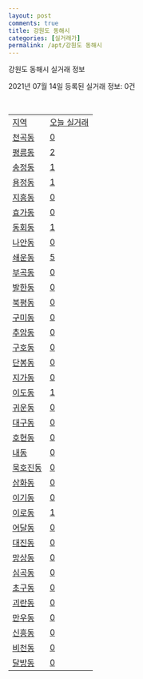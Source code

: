 ```yaml
---
layout: post
comments: true
title: 강원도 동해시
categories: [실거래가]
permalink: /apt/강원도 동해시
---
```


강원도 동해시 실거래 정보

2021년 07월 14일 등록된 실거래 정보: 0건

<script type="text/javascript">
  google.charts.load('current', {'packages':['corechart']});
  google.charts.setOnLoadCallback(drawChart);

  function drawChart() {
    var data = google.visualization.arrayToDataTable([['거래일', '매매', '전월세', '전매'], ['20-07', 60, 96, 16], ['20-08', 116, 146, 18], ['20-09', 119, 127, 5], ['20-10', 107, 130, 9], ['20-11', 135, 101, 14], ['20-12', 108, 118, 5], ['21-01', 103, 106, 6], ['21-02', 117, 140, 13], ['21-03', 139, 125, 18], ['21-04', 158, 133, 25], ['21-05', 135, 134, 10], ['21-06', 123, 157, 21], ['21-07', 30, 34, 6]]);

    var options = {
      title: '최근 1년간 유형별 거래량 추이',
      legend: { position: 'bottom' }
    };

    var chart = new google.visualization.LineChart(document.getElementById('columnchart_material'));
    chart.draw(data, (options));
  }
</script>

<div id="columnchart_material" style="width: 95%; margin-left: -35px"></div>
<br>
<table class="sortable">
  <tr>
    <td><a href="#">지역</a></td>
    <td><a href="#">오늘 실거래</a></td>
  </tr>

  
  <tr class="item">
    <td><a href="강원도 동해시 천곡동">천곡동</a></td>
    <td><a href="강원도 동해시 천곡동">0</a></td>
  </tr>
    

  <tr class="item">
    <td><a href="강원도 동해시 평릉동">평릉동</a></td>
    <td><a href="강원도 동해시 평릉동">2</a></td>
  </tr>
    

  <tr class="item">
    <td><a href="강원도 동해시 송정동">송정동</a></td>
    <td><a href="강원도 동해시 송정동">1</a></td>
  </tr>
    

  <tr class="item">
    <td><a href="강원도 동해시 용정동">용정동</a></td>
    <td><a href="강원도 동해시 용정동">1</a></td>
  </tr>
    

  <tr class="item">
    <td><a href="강원도 동해시 지흥동">지흥동</a></td>
    <td><a href="강원도 동해시 지흥동">0</a></td>
  </tr>
    

  <tr class="item">
    <td><a href="강원도 동해시 효가동">효가동</a></td>
    <td><a href="강원도 동해시 효가동">0</a></td>
  </tr>
    

  <tr class="item">
    <td><a href="강원도 동해시 동회동">동회동</a></td>
    <td><a href="강원도 동해시 동회동">1</a></td>
  </tr>
    

  <tr class="item">
    <td><a href="강원도 동해시 나안동">나안동</a></td>
    <td><a href="강원도 동해시 나안동">0</a></td>
  </tr>
    

  <tr class="item">
    <td><a href="강원도 동해시 쇄운동">쇄운동</a></td>
    <td><a href="강원도 동해시 쇄운동">5</a></td>
  </tr>
    

  <tr class="item">
    <td><a href="강원도 동해시 부곡동">부곡동</a></td>
    <td><a href="강원도 동해시 부곡동">0</a></td>
  </tr>
    

  <tr class="item">
    <td><a href="강원도 동해시 발한동">발한동</a></td>
    <td><a href="강원도 동해시 발한동">0</a></td>
  </tr>
    

  <tr class="item">
    <td><a href="강원도 동해시 북평동">북평동</a></td>
    <td><a href="강원도 동해시 북평동">0</a></td>
  </tr>
    

  <tr class="item">
    <td><a href="강원도 동해시 구미동">구미동</a></td>
    <td><a href="강원도 동해시 구미동">0</a></td>
  </tr>
    

  <tr class="item">
    <td><a href="강원도 동해시 추암동">추암동</a></td>
    <td><a href="강원도 동해시 추암동">0</a></td>
  </tr>
    

  <tr class="item">
    <td><a href="강원도 동해시 구호동">구호동</a></td>
    <td><a href="강원도 동해시 구호동">0</a></td>
  </tr>
    

  <tr class="item">
    <td><a href="강원도 동해시 단봉동">단봉동</a></td>
    <td><a href="강원도 동해시 단봉동">0</a></td>
  </tr>
    

  <tr class="item">
    <td><a href="강원도 동해시 지가동">지가동</a></td>
    <td><a href="강원도 동해시 지가동">0</a></td>
  </tr>
    

  <tr class="item">
    <td><a href="강원도 동해시 이도동">이도동</a></td>
    <td><a href="강원도 동해시 이도동">1</a></td>
  </tr>
    

  <tr class="item">
    <td><a href="강원도 동해시 귀운동">귀운동</a></td>
    <td><a href="강원도 동해시 귀운동">0</a></td>
  </tr>
    

  <tr class="item">
    <td><a href="강원도 동해시 대구동">대구동</a></td>
    <td><a href="강원도 동해시 대구동">0</a></td>
  </tr>
    

  <tr class="item">
    <td><a href="강원도 동해시 호현동">호현동</a></td>
    <td><a href="강원도 동해시 호현동">0</a></td>
  </tr>
    

  <tr class="item">
    <td><a href="강원도 동해시 내동">내동</a></td>
    <td><a href="강원도 동해시 내동">0</a></td>
  </tr>
    

  <tr class="item">
    <td><a href="강원도 동해시 묵호진동">묵호진동</a></td>
    <td><a href="강원도 동해시 묵호진동">0</a></td>
  </tr>
    

  <tr class="item">
    <td><a href="강원도 동해시 삼화동">삼화동</a></td>
    <td><a href="강원도 동해시 삼화동">0</a></td>
  </tr>
    

  <tr class="item">
    <td><a href="강원도 동해시 이기동">이기동</a></td>
    <td><a href="강원도 동해시 이기동">0</a></td>
  </tr>
    

  <tr class="item">
    <td><a href="강원도 동해시 이로동">이로동</a></td>
    <td><a href="강원도 동해시 이로동">1</a></td>
  </tr>
    

  <tr class="item">
    <td><a href="강원도 동해시 어달동">어달동</a></td>
    <td><a href="강원도 동해시 어달동">0</a></td>
  </tr>
    

  <tr class="item">
    <td><a href="강원도 동해시 대진동">대진동</a></td>
    <td><a href="강원도 동해시 대진동">0</a></td>
  </tr>
    

  <tr class="item">
    <td><a href="강원도 동해시 망상동">망상동</a></td>
    <td><a href="강원도 동해시 망상동">0</a></td>
  </tr>
    

  <tr class="item">
    <td><a href="강원도 동해시 심곡동">심곡동</a></td>
    <td><a href="강원도 동해시 심곡동">0</a></td>
  </tr>
    

  <tr class="item">
    <td><a href="강원도 동해시 초구동">초구동</a></td>
    <td><a href="강원도 동해시 초구동">0</a></td>
  </tr>
    

  <tr class="item">
    <td><a href="강원도 동해시 괴란동">괴란동</a></td>
    <td><a href="강원도 동해시 괴란동">0</a></td>
  </tr>
    

  <tr class="item">
    <td><a href="강원도 동해시 만우동">만우동</a></td>
    <td><a href="강원도 동해시 만우동">0</a></td>
  </tr>
    

  <tr class="item">
    <td><a href="강원도 동해시 신흥동">신흥동</a></td>
    <td><a href="강원도 동해시 신흥동">0</a></td>
  </tr>
    

  <tr class="item">
    <td><a href="강원도 동해시 비천동">비천동</a></td>
    <td><a href="강원도 동해시 비천동">0</a></td>
  </tr>
    

  <tr class="item">
    <td><a href="강원도 동해시 달방동">달방동</a></td>
    <td><a href="강원도 동해시 달방동">0</a></td>
  </tr>
    


</table>


    